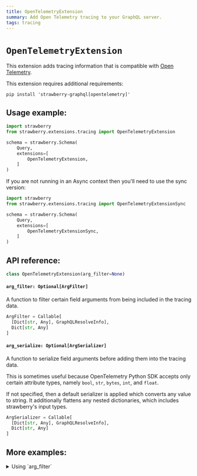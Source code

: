 ```yaml
---
title: OpenTelemetryExtension
summary: Add Open Telemetry tracing to your GraphQL server.
tags: tracing
---
```


# `OpenTelemetryExtension`

This extension adds tracing information that is compatible with [Open Telemetry](https://opentelemetry.io/).

<Note>

This extension requires additional requirements:

```
pip install 'strawberry-graphql[opentelemetry]'
```

</Note>

## Usage example:

```python
import strawberry
from strawberry.extensions.tracing import OpenTelemetryExtension

schema = strawberry.Schema(
    Query,
    extensions=[
        OpenTelemetryExtension,
    ]
)
```

<Note>

If you are not running in an Async context then you'll need to use the sync version:

```python
import strawberry
from strawberry.extensions.tracing import OpenTelemetryExtensionSync

schema = strawberry.Schema(
    Query,
    extensions=[
        OpenTelemetryExtensionSync,
    ]
)
```

</Note>

## API reference:

```python
class OpenTelemetryExtension(arg_filter=None)
```

#### `arg_filter: Optional[ArgFilter]`

A function to filter certain field arguments from being included in the tracing
data.

```python
ArgFilter = Callable[
  [Dict[str, Any], GraphQLResolveInfo],
  Dict[str, Any]
]
```

#### `arg_serialize: Optional[ArgSerializer]`

A function to serialize field arguments before adding them into the tracing
data.

This is sometimes useful because OpenTelemetry Python SDK accepts only
certain attribute types, namely `bool`, `str`, `bytes`, `int`, and `float`.

If not specified, then a default serializer is applied which converts any
value to string. It additionally flattens any nested dictionaries, which
includes strawberry's input types.

```python
ArgSerializer = Callable[
  [Dict[str, Any], GraphQLResolveInfo],
  Dict[str, Any]
]
```

## More examples:

<details>
  <summary>Using `arg_filter`</summary>

```python
import strawberry
from strawberry.extensions.tracing import OpenTelemetryExtensionSync

def arg_filter(kwargs, info):
    filtered_kwargs = {}
    for name, value in kwargs:
        # Never include any arguments called "password"
        if name == "password":
            continue
        filtered_kwargs[name] = value

    return filtered_kwargs

schema = strawberry.Schema(
    Query,
    extensions=[
        OpenTelemetryExtensionSync(
          arg_filter=arg_filter,
        ),
    ]
)
```

</details>
